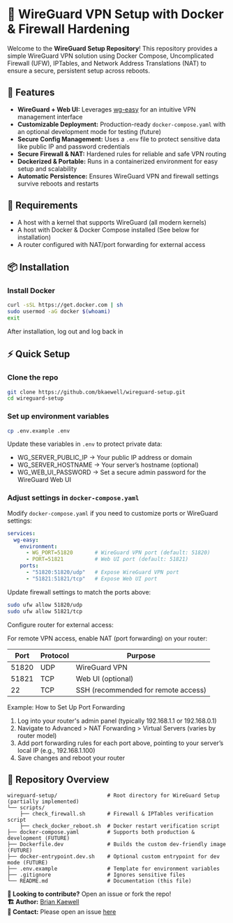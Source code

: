 # **🚀 WireGuard VPN Setup with Docker & Firewall Hardening**


Welcome to the **WireGuard Setup Repository**! This repository provides a simple WireGuard VPN solution using Docker Compose, Uncomplicated Firewall (UFW), IPTables, and Network Address Translations (NAT) to ensure a secure, persistent setup across reboots.


## 📌 Features
- **WireGuard + Web UI:** Leverages [wg-easy](https://github.com/wg-easy/wg-easy) for an intuitive VPN management interface
- **Customizable Deployment:** Production-ready `docker-compose.yaml` with an optional development mode for testing (future)
- **Secure Config Management:** Uses a `.env` file to protect sensitive data like public IP and password credentials
- **Secure Firewall & NAT:** Hardened rules for reliable and safe VPN routing 
- **Dockerized & Portable:** Runs in a containerized environment for easy setup and scalability 
- **Automatic Persistence:** Ensures WireGuard VPN and firewall settings survive reboots and restarts 


## **🔑 Requirements**
- A host with a kernel that supports WireGuard (all modern kernels)
- A host with Docker & Docker Compose installed (See below for installation)
- A router configured with NAT/port forwarding for external access


## **📦 Installation**
### Install Docker
```bash
curl -sSL https://get.docker.com | sh
sudo usermod -aG docker $(whoami)
exit
```
After installation, log out and log back in


## **⚡ Quick Setup**
### Clone the repo
```bash
git clone https://github.com/bkaewell/wireguard-setup.git
cd wireguard-setup
```

### Set up environment variables
```bash
cp .env.example .env
```
Update these variables in `.env` to protect private data:
- WG_SERVER_PUBLIC_IP → Your public IP address or domain
- WG_SERVER_HOSTNAME → Your server’s hostname (optional)
- WG_WEB_UI_PASSWORD → Set a secure admin password for the WireGuard Web UI

### Adjust settings in `docker-compose.yaml`
Modify `docker-compose.yaml` if you need to customize ports or WireGuard settings:
```yaml
services:
  wg-easy:
    environment:
      - WG_PORT=51820       # WireGuard VPN port (default: 51820)
      - PORT=51821          # Web UI port (default: 51821)
    ports:
      - "51820:51820/udp"   # Expose WireGuard VPN port
      - "51821:51821/tcp"   # Expose Web UI port
```

Update firewall settings to match the ports above:
```bash
sudo ufw allow 51820/udp
sudo ufw allow 51821/tcp
```

Configure router for external access:

For remote VPN access, enable NAT (port forwarding) on your router:

| **Port**  | **Protocol** | **Purpose**                          |
|-----------|------------|----------------------------------|
| 51820     | UDP        | WireGuard VPN                   |
| 51821     | TCP        | Web UI (optional)               |
| 22        | TCP        | SSH (recommended for remote access) |


Example: How to Set Up Port Forwarding

1. Log into your router's admin panel (typically 192.168.1.1 or 192.168.0.1)
2. Navigate to Advanced > NAT Forwarding > Virtual Servers (varies by router model)
3. Add port forwarding rules for each port above, pointing to your server’s local IP (e.g., 192.168.1.100)
4. Save changes and reboot your router


## **📂 Repository Overview**
```
wireguard-setup/                # Root directory for WireGuard Setup (partially implemented)
└── scripts/
    ├── check_firewall.sh       # Firewall & IPTables verification script
    ├── check_docker_reboot.sh  # Docker restart verification script
├── docker-compose.yaml         # Supports both production & development (FUTURE)
├── Dockerfile.dev              # Builds the custom dev-friendly image (FUTURE)
├── docker-entrypoint.dev.sh    # Optional custom entrypoint for dev mode (FUTURE)
├── .env.example                # Template for environment variables
├── .gitignore                  # Ignores sensitive files
└── README.md                   # Documentation (this file)
```

**🎯 Looking to contribute?** Open an issue or fork the repo!  
**🏗 Author:** [Brian Kaewell](https://github.com/bkaewell)  
**📧 Contact:** Please open an issue [here](https://github.com/bkaewell/wireguard-setup/issues)
